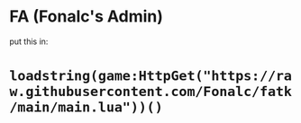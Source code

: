 # FA (Fonalc's Admin)
put this in:
# ``loadstring(game:HttpGet("https://raw.githubusercontent.com/Fonalc/fatk/main/main.lua"))()``
